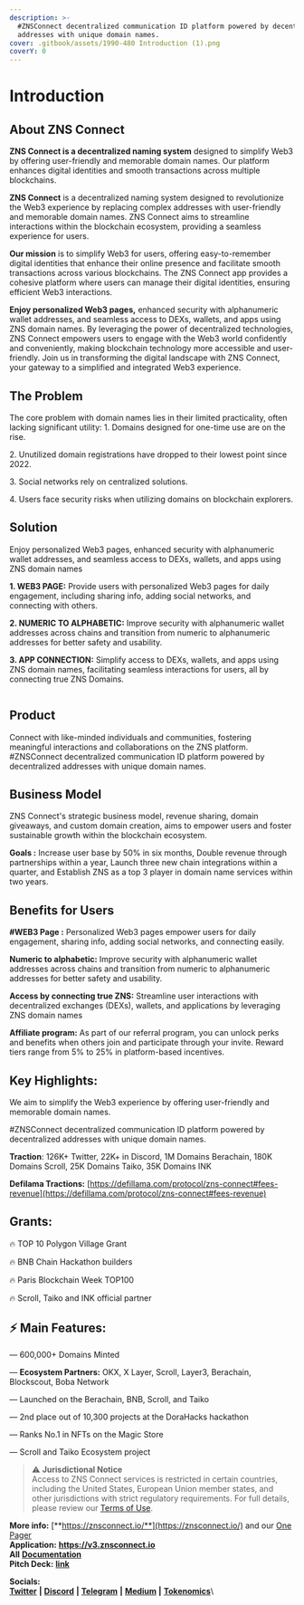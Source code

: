 ```yaml
---
description: >-
  #ZNSConnect decentralized communication ID platform powered by decentralized
  addresses with unique domain names.
cover: .gitbook/assets/1990-480 Introduction (1).png
coverY: 0
---
```


# Introduction

## About ZNS Connect

**ZNS Connect is a decentralized naming system** designed to simplify Web3 by offering user-friendly and memorable domain names. Our platform enhances digital identities and smooth transactions across multiple blockchains.

**ZNS Connect** is a decentralized naming system designed to revolutionize the Web3 experience by replacing complex addresses with user-friendly and memorable domain names. ZNS Connect aims to streamline interactions within the blockchain ecosystem, providing a seamless experience for users.

**Our mission** is to simplify Web3 for users, offering easy-to-remember digital identities that enhance their online presence and facilitate smooth transactions across various blockchains. The ZNS Connect app provides a cohesive platform where users can manage their digital identities, ensuring efficient Web3 interactions.

**Enjoy personalized Web3 pages,** enhanced security with alphanumeric wallet addresses, and seamless access to DEXs, wallets, and apps using ZNS domain names. By leveraging the power of decentralized technologies, ZNS Connect empowers users to engage with the Web3 world confidently and conveniently, making blockchain technology more accessible and user-friendly. Join us in transforming the digital landscape with ZNS Connect, your gateway to a simplified and integrated Web3 experience.

## **The Problem**&#x20;

The core problem with domain names lies in their limited practicality, often lacking significant utility: 1. Domains designed for one-time use are on the rise.&#x20;

2\. Unutilized domain registrations have dropped to their lowest point since 2022.&#x20;

3\. Social networks rely on centralized solutions.&#x20;

4\. Users face security risks when utilizing domains on blockchain explorers.

## **Solution**

Enjoy personalized Web3 pages, enhanced security with alphanumeric wallet addresses, and seamless access to DEXs, wallets, and apps using ZNS domain names

**1. WEB3 PAGE:** Provide users with personalized Web3 pages for daily engagement, including sharing info, adding social networks, and connecting with others.

**2. NUMERIC TO ALPHABETIC:** Improve security with alphanumeric wallet addresses across chains and transition from numeric to alphanumeric addresses for better safety and usability.

**3.  APP CONNECTION:** Simplify access to DEXs, wallets, and apps using ZNS domain names, facilitating seamless interactions for users, all by connecting true ZNS Domains.

<figure><img src=".gitbook/assets/IMG_4695 copy.jpg" alt=""><figcaption></figcaption></figure>

## Product

Connect with like-minded individuals and communities, fostering meaningful interactions and collaborations on the ZNS platform. #ZNSConnect decentralized communication ID platform powered by decentralized addresses with unique domain names.

## Business Model&#x20;

ZNS Connect's strategic business model, revenue sharing, domain giveaways, and custom domain creation, aims to empower users and foster sustainable growth within the blockchain ecosystem.

**Goals :** Increase user base by 50% in six months, Double revenue through partnerships within a year, Launch three new chain integrations within a quarter, and Establish ZNS as a top 3 player in domain name services within two years.

## Benefits for Users

**#WEB3 Page :** Personalized Web3 pages empower users for daily engagement, sharing info, adding social networks, and connecting easily.

**Numeric to alphabetic:** Improve security with alphanumeric wallet addresses across chains and transition from numeric to alphanumeric addresses for better safety and usability.

**Access by connecting true ZNS:** Streamline user interactions with decentralized exchanges (DEXs), wallets, and applications by leveraging ZNS domain names

**Affiliate program:** As part of our referral program, you can unlock perks and benefits when others join and participate through your invite. Reward tiers range from 5% to 25% in platform-based incentives.

## **Key Highlights:**

We aim to simplify the Web3 experience by offering user-friendly and memorable domain names.

\#ZNSConnect decentralized communication ID platform powered by decentralized addresses with unique domain names.

**Traction**:  126K+ Twitter, 22K+ in Discord, 1M Domains Berachain, 180K Domains Scroll, 25K Domains Taiko, 35K Domains INK

**Defilama Tractions:** [https://defillama.com/protocol/zns-connect#fees-revenue](https://defillama.com/protocol/zns-connect#fees-revenue)

## **Grants**:&#x20;

🔥 TOP 10 Polygon Village Grant

🔥 BNB Chain Hackathon builders

🔥 Paris Blockchain Week TOP100

🔥 Scroll, Taiko and INK official partner

## ⚡ Main Features:

— 600,000+ Domains Minted

&#x20;— **Ecosystem Partners:** OKX, X Layer, Scroll, Layer3,  Berachain, Blockscout, Boba Network

— Launched on the Berachain, BNB, Scroll, and Taiko

— 2nd place out of 10,300 projects at the DoraHacks hackathon&#x20;

— Ranks No.1 in NFTs on the Magic Store

— Scroll and Taiko Ecosystem project

> ⚠️ **Jurisdictional Notice**\
> Access to ZNS Connect services is restricted in certain countries, including the United States, European Union member states, and other jurisdictions with strict regulatory requirements. For full details, please review our [Terms of Use](https://docs.znsconnect.io/legal/terms-of-use#2.-eligibility-and-jurisdiction-restrictions).

**More info:** [**https://znsconnect.io/**](https://znsconnect.io/) and our [One Pager](https://docs.znsconnect.io/one-pager-zns)\
**Application:** [**https://v3**](https://v3.znsconnect.io/)[**.**](https://v3.znsconnect.io/)[**znsconnect.io**](https://v3.znsconnect.io/)\
**All** [**Documentation**](https://docs.znsconnect.io/)\
**Pitch Deck:** [**link**](https://docsend.com/view/eaheupi7s8xrrx9d)&#x20;

**Socials:**\
[**Twitter**](https://twitter.com/ZNSConnect) **|** [**Discord**](https://discord.com/channels/1112865738340970636/1112865739532153026) **|** [**Telegram**](https://t.me/znsconnect) **|** [**Medium**](https://medium.com/@znsconnect) **|** [**Tokenomics**](https://docs.znsconnect.io/tokenomics-and-revenue-streams)\


